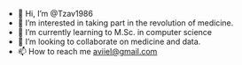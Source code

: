 - 👋 Hi, I’m @Tzav1986
- 👀 I’m interested in taking part in the revolution of medicine. 
- 🌱 I’m currently learning to M.Sc. in computer science
- 💞️ I’m looking to collaborate on medicine and data. 
- 📫 How to reach me aviiel@gmail.com

<!---
Tzav1986/Tzav1986 is a ✨ special ✨ repository because its `README.md` (this file) appears on your GitHub profile.
You can click the Preview link to take a look at your changes.
--->
